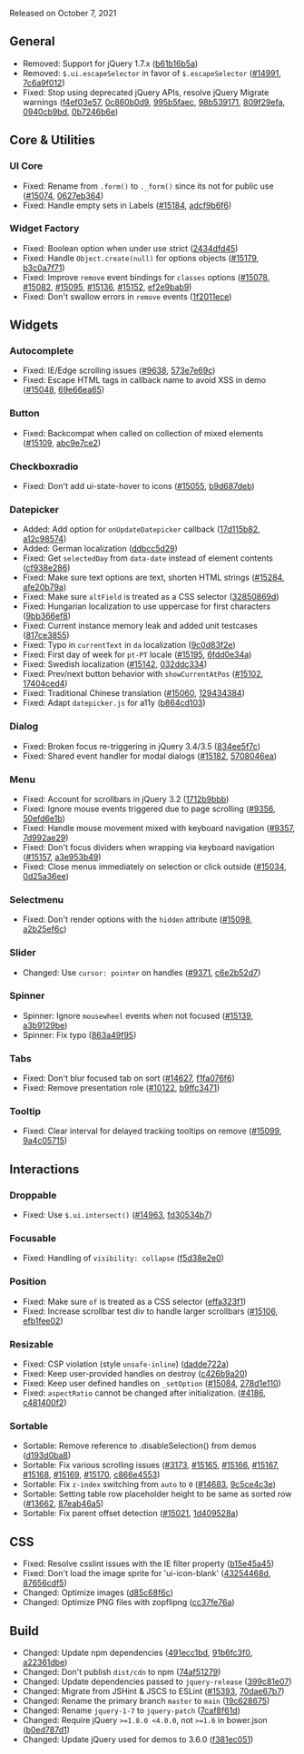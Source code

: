 <script>{
  "title": "jQuery UI 1.13.0 Changelog"
}</script>

Released on October 7, 2021

## General

* Removed: Support for jQuery 1.7.x ([b61b16b5a](https://github.com/jquery/jquery-ui/commit/b61b16b5a89ee27b30efdf7635d897af810af130))
* Removed: `$.ui.escapeSelector` in favor of `$.escapeSelector` ([#14991](https://bugs.jqueryui.com/ticket/14991), [7c6a9f012](https://github.com/jquery/jquery-ui/commit/7c6a9f01281a9739f54ef57d7deecb41a873ef38))
* Fixed: Stop using deprecated jQuery APIs, resolve jQuery Migrate warnings ([f4ef03e57](https://github.com/jquery/jquery-ui/commit/f4ef03e57edd7e51cb134e902679c7bddc3daaee), [0c860b0d9](https://github.com/jquery/jquery-ui/commit/0c860b0d92f9959f6747f8c02e9671eb2fc561aa), [995b5faec](https://github.com/jquery/jquery-ui/commit/995b5faec966b608ba15ed2a68c1f1565f77053b), [98b539171](https://github.com/jquery/jquery-ui/commit/98b539171b6e805fa79346a5e9896865e5213b9c), [809f29efa](https://github.com/jquery/jquery-ui/commit/809f29efa79c3c9aba95e6d7ffef41f567cda3a5), [0940cb9bd](https://github.com/jquery/jquery-ui/commit/0940cb9bd2b8967c8eac15f3097933f5aee7e551), [0b7246b6e](https://github.com/jquery/jquery-ui/commit/0b7246b6eeadfa9e2696e22f3230f6452f8129dc))

## Core &amp; Utilities

### UI Core

* Fixed: Rename from `.form()` to `._form()` since its not for public use ([#15074](https://bugs.jqueryui.com/ticket/15074), [0627eb364](https://github.com/jquery/jquery-ui/commit/0627eb3645009d868ae20a27d0a283acd5797a1f))
* Fixed: Handle empty sets in Labels ([#15184](https://bugs.jqueryui.com/ticket/15184), [adcf9b6f6](https://github.com/jquery/jquery-ui/commit/adcf9b6f6ef9c6dfa88932b40307f581e65bc667))

### Widget Factory

* Fixed: Boolean option when under use strict ([2434dfd45](https://github.com/jquery/jquery-ui/commit/2434dfd45d0805304e1db634d059feaa0bacf358))
* Fixed: Handle `Object.create(null)` for options objects ([#15179](https://bugs.jqueryui.com/ticket/15179), [b3c0a7f71](https://github.com/jquery/jquery-ui/commit/b3c0a7f71d0b351755b97858ad47de4e9a373606))
* Fixed: Improve `remove` event bindings for `classes` options ([#15078](https://bugs.jqueryui.com/ticket/15078), [#15082](https://bugs.jqueryui.com/ticket/15082), [#15095](https://bugs.jqueryui.com/ticket/15095), [#15136](https://bugs.jqueryui.com/ticket/15136), [#15152](https://bugs.jqueryui.com/ticket/15152), [ef2e9bab9](https://github.com/jquery/jquery-ui/commit/ef2e9bab92ae898311baa295590cd487d9071319))
* Fixed: Don't swallow errors in `remove` events ([1f2011ece](https://github.com/jquery/jquery-ui/commit/1f2011ece3fe6847874677e9a8210fa202498ccb))

## Widgets

### Autocomplete

* Fixed: IE/Edge scrolling issues ([#9638](https://bugs.jqueryui.com/ticket/9638), [573e7e69c](https://github.com/jquery/jquery-ui/commit/573e7e69c9b63752fb06a15d60ec2dded839e093))
* Fixed: Escape HTML tags in callback name to avoid XSS in demo ([#15048](https://bugs.jqueryui.com/ticket/15048), [69e66ea65](https://github.com/jquery/jquery-ui/commit/69e66ea6556584c39621c184f8f790a1011408ce))

### Button

* Fixed: Backcompat when called on collection of mixed elements ([#15109](https://bugs.jqueryui.com/ticket/15109), [abc9e7ce2](https://github.com/jquery/jquery-ui/commit/abc9e7ce2f3b60a18bf1f461c7cbfccb3fa02b53))

### Checkboxradio

* Fixed: Don't add ui-state-hover to icons ([#15055](https://bugs.jqueryui.com/ticket/15055), [b9d687deb](https://github.com/jquery/jquery-ui/commit/b9d687deb58cce5f4c6e27dace9cb172e291698c))

### Datepicker

* Added: Add option for `onUpdateDatepicker` callback ([17d115b82](https://github.com/jquery/jquery-ui/commit/17d115b8298b935ab0d26b881d4f6f3e83984868), [a12c98574](https://github.com/jquery/jquery-ui/commit/a12c98574d07f002fd59d166f9fc1fd391581b91))
* Added: German localization ([ddbcc5d29](https://github.com/jquery/jquery-ui/commit/ddbcc5d29d069336ddaeab221db91220b95da175))
* Fixed: Get `selectedDay` from `data-date` instead of element contents ([cf938e286](https://github.com/jquery/jquery-ui/commit/cf938e286382cc8f6cb74b3c6f75275073672aeb))
* Fixed: Make sure text options are text, shorten HTML strings ([#15284](https://bugs.jqueryui.com/ticket/15284), [afe20b79a](https://github.com/jquery/jquery-ui/commit/afe20b79a64266e64011f34b26a30b3d1c62fd47))
* Fixed: Make sure `altField` is treated as a CSS selector ([32850869d](https://github.com/jquery/jquery-ui/commit/32850869d308d5e7c9bf3e3b4d483ea886d373ce))
* Fixed: Hungarian localization to use uppercase for first characters ([9bb366ef8](https://github.com/jquery/jquery-ui/commit/9bb366ef8a710c06df924b2f6567cd5ed701cd44))
* Fixed: Current instance memory leak and added unit testcases ([817ce3855](https://github.com/jquery/jquery-ui/commit/817ce38555f07981f929fb4b1229fc42574cf85c))
* Fixed: Typo in `currentText` in `da` localization ([9c0d83f2e](https://github.com/jquery/jquery-ui/commit/9c0d83f2e55f6b33e650f8dcd6b53866601695fd))
* Fixed: First day of week for `pt-PT` locale ([#15195](https://bugs.jqueryui.com/ticket/15195), [6fdd0e34a](https://github.com/jquery/jquery-ui/commit/6fdd0e34a74789d2da214739ea0f5a8feff71d7e))
* Fixed: Swedish localization ([#15142](https://bugs.jqueryui.com/ticket/15142), [032ddc334](https://github.com/jquery/jquery-ui/commit/032ddc3349f625e0840aa8e266b5d8ebee994853))
* Fixed: Prev/next button behavior with `showCurrentAtPos` ([#15102](https://bugs.jqueryui.com/ticket/15102), [17404ced4](https://github.com/jquery/jquery-ui/commit/17404ced478a235651513fa7bef3473ef1b039e8))
* Fixed: Traditional Chinese translation ([#15060](https://bugs.jqueryui.com/ticket/15060), [129434384](https://github.com/jquery/jquery-ui/commit/12943438478e71db02e861b02cd406429fc3b080))
* Fixed: Adapt `datepicker.js` for a11y ([b864cd103](https://github.com/jquery/jquery-ui/commit/b864cd103a0acb76b0a34fb1dd382dc0925ef9a8))

### Dialog

* Fixed: Broken focus re-triggering in jQuery 3.4/3.5 ([834ee5f7c](https://github.com/jquery/jquery-ui/commit/834ee5f7cfb621b5f75292915a00319927a9a6d0))
* Fixed: Shared event handler for modal dialogs ([#15182](https://bugs.jqueryui.com/ticket/15182), [5708046ea](https://github.com/jquery/jquery-ui/commit/5708046ea1ba4d6d86f431ec9fd32d28ae7542f6))

### Menu

* Fixed: Account for scrollbars in jQuery 3.2 ([1712b9bbb](https://github.com/jquery/jquery-ui/commit/1712b9bbb2e214819508b00d8f318713e27cd949))
* Fixed: Ignore mouse events triggered due to page scrolling ([#9356](https://bugs.jqueryui.com/ticket/9356), [50efd6e1b](https://github.com/jquery/jquery-ui/commit/50efd6e1b063822c4a0ecb38f324ed3354f387c4))
* Fixed: Handle mouse movement mixed with keyboard navigation ([#9357](https://bugs.jqueryui.com/ticket/9357), [7d992ae29](https://github.com/jquery/jquery-ui/commit/7d992ae29d27cdab8787691a14e689e60c74c05c))
* Fixed: Don't focus dividers when wrapping via keyboard navigation ([#15157](https://bugs.jqueryui.com/ticket/15157), [a3e953b49](https://github.com/jquery/jquery-ui/commit/a3e953b495905d0c67790e65032841451b470ce1))
* Fixed: Close menus immediately on selection or click outside ([#15034](https://bugs.jqueryui.com/ticket/15034), [0d25a36ee](https://github.com/jquery/jquery-ui/commit/0d25a36eecb9e5598596208e4852b3c3fdbf5510))

### Selectmenu

* Fixed: Don't render options with the `hidden` attribute ([#15098](https://bugs.jqueryui.com/ticket/15098), [a2b25ef6c](https://github.com/jquery/jquery-ui/commit/a2b25ef6caae3e1a272214839b815a6387618124))

### Slider

* Changed: Use `cursor: pointer` on handles ([#9371](https://bugs.jqueryui.com/ticket/9371), [c6e2b52d7](https://github.com/jquery/jquery-ui/commit/c6e2b52d70b8caf920f382402aba9f04de7e32b2))

### Spinner

* Spinner: Ignore `mousewheel` events when not focused ([#15139](https://bugs.jqueryui.com/ticket/15139), [a3b9129be](https://github.com/jquery/jquery-ui/commit/a3b9129be19afabb3fa6b2fb913b85aab43f4652))
* Spinner: Fix typo ([863a49f95](https://github.com/jquery/jquery-ui/commit/863a49f95b181adaf76cbaf268e4ecf5485dbcf1))

### Tabs

* Fixed: Don't blur focused tab on sort ([#14627](https://bugs.jqueryui.com/ticket/14627), [f1fa076f6](https://github.com/jquery/jquery-ui/commit/f1fa076f62e99089257f6f8159cb2ce503f0abc2))
* Fixed: Remove presentation role ([#10122](https://bugs.jqueryui.com/ticket/10122), [b9ffc3471](https://github.com/jquery/jquery-ui/commit/b9ffc34710212fd910717ab735818ef265c9372e))

### Tooltip

* Fixed: Clear interval for delayed tracking tooltips on remove ([#15099](https://bugs.jqueryui.com/ticket/15099), [9a4c05715](https://github.com/jquery/jquery-ui/commit/9a4c0571577e20795c19796594747f0f8beb476a))

## Interactions

### Droppable

* Fixed: Use `$.ui.intersect()` ([#14963](https://bugs.jqueryui.com/ticket/14963), [fd30534b7](https://github.com/jquery/jquery-ui/commit/fd30534b73eaf9c076f93a349dbe0c7a77efc209))

### Focusable

* Fixed: Handling of `visibility: collapse` ([f5d38e2e0](https://github.com/jquery/jquery-ui/commit/f5d38e2e05bd54073c2bf8e8210b78b2cf2637d8))

### Position

* Fixed: Make sure `of` is treated as a CSS selector ([effa323f1](https://github.com/jquery/jquery-ui/commit/effa323f1505f2ce7a324e4f429fa9032c72f280))
* Fixed: Increase scrollbar test div to handle larger scrollbars ([#15106](https://bugs.jqueryui.com/ticket/15106), [efb1fee02](https://github.com/jquery/jquery-ui/commit/efb1fee02b53c8fc17c3ffe68162f51b583e75f0))

### Resizable

* Fixed: CSP violation (style `unsafe-inline`) ([dadde722a](https://github.com/jquery/jquery-ui/commit/dadde722a40ee41bd721e7d4609ee190815055c2))
* Fixed: Keep user-provided handles on destroy ([c426b9a20](https://github.com/jquery/jquery-ui/commit/c426b9a203271ab5e5e5f165a1d686c8281164bf))
* Fixed: Keep user defined handles on `_setOption` ([#15084](https://bugs.jqueryui.com/ticket/15084), [278d1e110](https://github.com/jquery/jquery-ui/commit/278d1e1108e6c12d35be9edce2a9efcab1946229))
* Fixed: `aspectRatio` cannot be changed after initialization. ([#4186](https://bugs.jqueryui.com/ticket/4186), [c481400f2](https://github.com/jquery/jquery-ui/commit/c481400f222c871ba5853bc2930a3b8b4375d08b))

### Sortable

* Sortable: Remove reference to .disableSelection() from demos ([d193d0ba8](https://github.com/jquery/jquery-ui/commit/d193d0ba8532206763b666bcc62665b357aef021))
* Sortable: Fix various scrolling issues ([#3173](https://bugs.jqueryui.com/ticket/3173), [#15165](https://bugs.jqueryui.com/ticket/15165), [#15166](https://bugs.jqueryui.com/ticket/15166), [#15167](https://bugs.jqueryui.com/ticket/15167), [#15168](https://bugs.jqueryui.com/ticket/15168), [#15169](https://bugs.jqueryui.com/ticket/15169), [#15170](https://bugs.jqueryui.com/ticket/15170), [c866e4553](https://github.com/jquery/jquery-ui/commit/c866e455373028a62a0956455a229fef63e91fac))
* Sortable: Fix `z-index` switching from `auto` to `0` ([#14683](https://bugs.jqueryui.com/ticket/14683), [9c5ce4c3e](https://github.com/jquery/jquery-ui/commit/9c5ce4c3e986136b8dce14b6b1ccd5296d932f01))
* Sortable: Setting table row placeholder height to be same as sorted row ([#13662](https://bugs.jqueryui.com/ticket/13662), [87eab46a5](https://github.com/jquery/jquery-ui/commit/87eab46a589031d781299937f95f22bf61b5ef27))
* Sortable: Fix parent offset detection ([#15021](https://bugs.jqueryui.com/ticket/15021), [1d409528a](https://github.com/jquery/jquery-ui/commit/1d409528a164c550e4e167c367f33ab3b7ad0e66))

## CSS

* Fixed: Resolve csslint issues with the IE filter property ([b15e45a45](https://github.com/jquery/jquery-ui/commit/b15e45a45100ad8e64ef0d362380d9aa27fe6862))
* Fixed: Don't load the image sprite for 'ui-icon-blank' ([43254468d](https://github.com/jquery/jquery-ui/commit/43254468de7d69b5422e667ba7ebbe864fc34a63), [87656cdf5](https://github.com/jquery/jquery-ui/commit/87656cdf576f1b56dbd6cd731d3830a993c42d26))
* Changed: Optimize images ([d85c68f6c](https://github.com/jquery/jquery-ui/commit/d85c68f6cdc02266ab8972e5c4159514b4d2598f))
* Changed: Optimize PNG files with zopflipng ([cc37fe76a](https://github.com/jquery/jquery-ui/commit/cc37fe76aac4a09c37de83178e2c818c4400dff6))

## Build

* Changed: Update npm dependencies ([491ecc1bd](https://github.com/jquery/jquery-ui/commit/491ecc1bd5c48a24d8a4bcff6f74ca368b37fdf3), [91b6fc3f0](https://github.com/jquery/jquery-ui/commit/91b6fc3f08a6256ebb8006f96661db163aa8b5bc), [a22361dbe](https://github.com/jquery/jquery-ui/commit/a22361dbe491c494a87f38600d9c1f91aa07d3e0))
* Changed: Don't publish `dist/cdn` to npm ([74af51279](https://github.com/jquery/jquery-ui/commit/74af51279419b2f901cfbacbbecd47136b3d7569))
* Changed: Update dependencies passed to `jquery-release` ([399c81e07](https://github.com/jquery/jquery-ui/commit/399c81e077823f83faf18d9366e5a09d1c0734a2))
* Changed: Migrate from JSHint & JSCS to ESLint ([#15393](https://bugs.jqueryui.com/ticket/15393), [70dae67b7](https://github.com/jquery/jquery-ui/commit/70dae67b73dfea9126f126f516fe8286f1e73417))
* Changed: Rename the primary branch `master` to `main` ([19c628675](https://github.com/jquery/jquery-ui/commit/19c628675dadc714616af975969694267f3840df))
* Changed: Rename `jquery-1-7` to `jquery-patch` ([7caf8f61d](https://github.com/jquery/jquery-ui/commit/7caf8f61df7840fb3de2478a75aec229d9f84f15))
* Changed: Require jQuery `>=1.8.0 <4.0.0`, not `>=1.6` in bower.json ([b0ed787d1](https://github.com/jquery/jquery-ui/commit/b0ed787d18e606afd81f941065ba35f291ffb245))
* Changed: Update jQuery used for demos to 3.6.0 ([f381ec051](https://github.com/jquery/jquery-ui/commit/f381ec0513a896332a2bcfc1b53b77353adae9cc))

